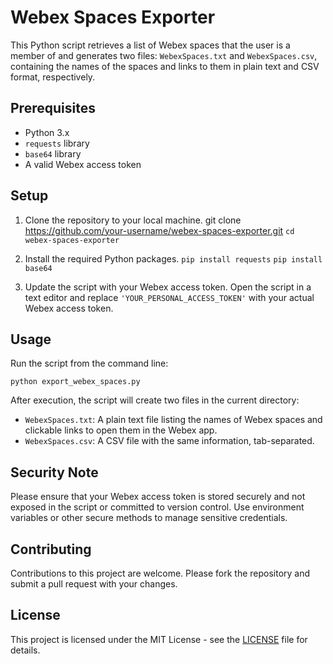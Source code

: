 # Webex Spaces Exporter

This Python script retrieves a list of Webex spaces that the user is a member of and generates two files: `WebexSpaces.txt` and `WebexSpaces.csv`, containing the names of the spaces and links to them in plain text and CSV format, respectively.

## Prerequisites

- Python 3.x
- `requests` library
- `base64` library
- A valid Webex access token

## Setup

1. Clone the repository to your local machine.
git clone https://github.com/your-username/webex-spaces-exporter.git
`cd webex-spaces-exporter`

2. Install the required Python packages.
`pip install requests`
`pip install base64`

3. Update the script with your Webex access token.
Open the script in a text editor and replace `'YOUR_PERSONAL_ACCESS_TOKEN'` with your actual Webex access token.

## Usage

Run the script from the command line:

`python export_webex_spaces.py`


After execution, the script will create two files in the current directory:

- `WebexSpaces.txt`: A plain text file listing the names of Webex spaces and clickable links to open them in the Webex app.
- `WebexSpaces.csv`: A CSV file with the same information, tab-separated.

## Security Note

Please ensure that your Webex access token is stored securely and not exposed in the script or committed to version control. Use environment variables or other secure methods to manage sensitive credentials.

## Contributing

Contributions to this project are welcome. Please fork the repository and submit a pull request with your changes.

## License

This project is licensed under the MIT License - see the [LICENSE](LICENSE) file for details.